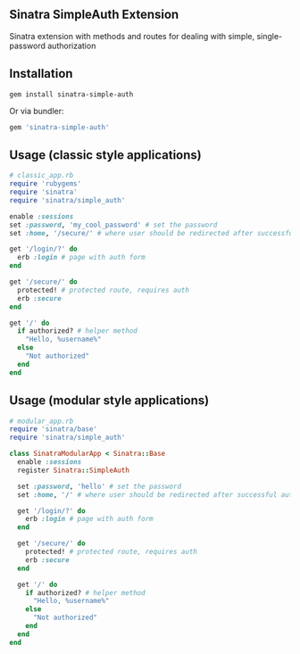 ## Sinatra SimpleAuth Extension

Sinatra extension with methods and routes for dealing with simple, single-password authorization

## Installation

```console
gem install sinatra-simple-auth
```

Or via bundler:

```ruby
gem 'sinatra-simple-auth'
```

## Usage (classic style applications)

```ruby
# classic_app.rb
require 'rubygems'
require 'sinatra'
require 'sinatra/simple_auth'

enable :sessions
set :password, 'my_cool_password' # set the password
set :home, '/secure/' # where user should be redirected after successful authentication

get '/login/?' do
  erb :login # page with auth form
end

get '/secure/' do
  protected! # protected route, requires auth
  erb :secure
end

get '/' do
  if authorized? # helper method
    "Hello, %username%"
  else
    "Not authorized"
  end
end
```

## Usage (modular style applications)

```ruby
# modular_app.rb
require 'sinatra/base'
require 'sinatra/simple_auth'

class SinatraModularApp < Sinatra::Base
  enable :sessions
  register Sinatra::SimpleAuth

  set :password, 'hello' # set the password
  set :home, '/' # where user should be redirected after successful authentication

  get '/login/?' do
    erb :login # page with auth form
  end

  get '/secure/' do
    protected! # protected route, requires auth
    erb :secure
  end

  get '/' do
    if authorized? # helper method
      "Hello, %username%"
    else
      "Not authorized"
    end
  end
end
```
